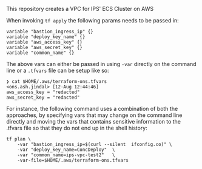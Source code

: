 This repository creates a VPC for IPS' ECS Cluster on AWS


When invoking `tf apply` the following params needs to be passed in:

```
variable "bastion_ingress_ip" {}
variable "deploy_key_name" {}
variable "aws_access_key" {}
variable "aws_secret_key" {}
variable "common_name" {}
```

The above vars can either be passed in using `-var` directly on the command line or a `.tfvars` file can be setup like so:
```
❯ cat $HOME/.aws/terraform-ons.tfvars                                                                                                                                                                    <ons.ash.jindal> [12-Aug 12:44:46]
aws_access_key = "redacted"
aws_secret_key = "redacted"
```


For instance, the following command uses a combination of both the approaches, by specifying vars that may change on the command line directly and moving the
vars that contains sensitive information to the .tfvars file so that they do not end up in the shell history:
```
tf plan \
    -var "bastion_ingress_ip=$(curl --silent  ifconfig.co)" \
    -var "deploy_key_name=ConcDeploy"  \
    -var "common_name=ips-vpc-test2"   \
    -var-file=$HOME/.aws/terraform-ons.tfvars 
```